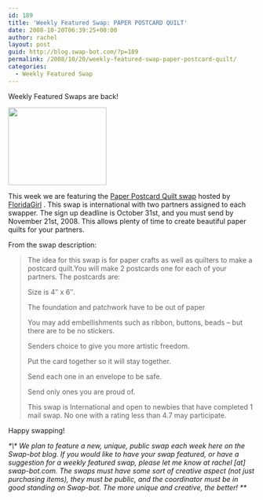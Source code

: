 ```yaml
---
id: 189
title: 'Weekly Featured Swap: PAPER POSTCARD QUILT'
date: 2008-10-20T06:39:25+00:00
author: rachel
layout: post
guid: http://blog.swap-bot.com/?p=189
permalink: /2008/10/20/weekly-featured-swap-paper-postcard-quilt/
categories:
  - Weekly Featured Swap
---
```

Weekly Featured Swaps are back! 

[<img src="http://blog.swap-bot.com/wp-content/uploads/2008/10/swap.jpg" alt="" title="PAPER POSTCARD QUILT" width="200" height="158" />](http://www.swap-bot.com/swap/show/23485) 

This week we are featuring the [Paper Postcard Quilt swap](http://www.swap-bot.com/swap/show/23485) hosted by [FloridaGirl](http://www.swap-bot.com/user:FloridaGirl) . This swap is international with two partners assigned to each swapper. The sign up deadline is October 31st, and you must send by November 21st, 2008. This allows plenty of time to create beautiful paper quilts for your partners.

From the swap description:

> The idea for this swap is for paper crafts as well as quilters to make a postcard quilt.You will make 2 postcards one for each of your partners. The postcards are:
> 
> Size is 4&#8243; x 6&#8243;.
> 
> The foundation and patchwork have to be out of paper
> 
> You may add embellishments such as ribbon, buttons, beads &#8211; but there are to be no stickers.
> 
> Senders choice to give you more artistic freedom.
> 
> Put the card together so it will stay together.
> 
> Send each one in an envelope to be safe.
> 
> Send only ones you are proud of.
> 
> This swap is International and open to newbies that have completed 1 mail swap. No one with a rating less than 4.7 may participate.

Happy swapping!

_\*\\*\* We plan to feature a new, unique, public swap each week here on the Swap-bot blog. If you would like to have your swap featured, or have a suggestion for a weekly featured swap, please let me know at rachel [at] swap-bot.com. The swaps must have some sort of creative aspect (not just purchasing items), they must be public, and the coordinator must be in good standing on Swap-bot. The more unique and creative, the better! \*\**_